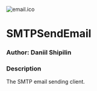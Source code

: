 ![email.ico](./EmailClient/Images/email.ico)

# SMTPSendEmail

### Author: Daniil Shipilin

### Description

The SMTP email sending client.
